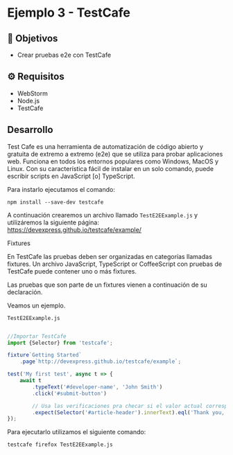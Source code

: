 # Ejemplo 3 - TestCafe

## :dart: Objetivos

- Crear pruebas e2e con TestCafe

## ⚙ Requisitos

- WebStorm
- Node.js
- TestCafe

## Desarrollo

Test Cafe es una herramienta de automatización de código abierto y gratuita de extremo a extremo (e2e) que se utiliza
para probar aplicaciones web. Funciona en todos los entornos populares como Windows, MacOS y Linux. Con su
característica fácil de instalar en un solo comando, puede escribir scripts en JavaScript [o] TypeScript.

Para instarlo ejecutamos el comando:

`npm install --save-dev testcafe`

A continuación crearemos un archivo llamado `TestE2EExample.js` y utilizáremos la siguiente
página: https://devexpress.github.io/testcafe/example/

Fixtures

En TestCafe las pruebas deben ser organizadas en categorías llamadas fixtures. Un archivo JavaScript, TypeScript or
CoffeeScript con pruebas de TestCafe puede contener uno o más fixtures.

Las pruebas que son parte de un fixtures vienen a continuación de su declaración.

Veamos un ejemplo.

`TestE2EExample.js`

```javascript

//Importar TestCafe
import {Selector} from 'testcafe';

fixture`Getting Started`
    .page`http://devexpress.github.io/testcafe/example`;

test('My first test', async t => {
    await t
        .typeText('#developer-name', 'John Smith')
        .click('#submit-button')

        // Usa las verificaciones pra checar si el valor actual corresponde con el vlaor esperado
        .expect(Selector('#article-header').innerText).eql('Thank you, John Smith!');
});


```

Para ejecutarlo utilizamos el siguiente comando:

`testcafe firefox TestE2EExample.js`

